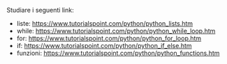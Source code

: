 Studiare i seguenti link:
- liste: https://www.tutorialspoint.com/python/python_lists.htm
- while: https://www.tutorialspoint.com/python/python_while_loop.htm
- for: https://www.tutorialspoint.com/python/python_for_loop.htm
- if: https://www.tutorialspoint.com/python/python_if_else.htm
- funzioni: https://www.tutorialspoint.com/python/python_functions.htm
